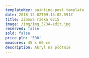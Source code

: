 ```yaml
---
templateKey: painting-post.template
date: 2018-12-02T09:13:02.591Z
title: Zimowa rzeka 0215
image: /img/img_3734-edit.jpg
reserved: false
sold: false
price_pln: '500'
measures: 45 x 60 cm
description: Akryl na płótnie
---
```


